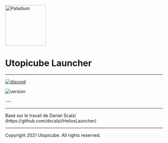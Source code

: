 <p><img  src="https://cdn.discordapp.com/attachments/830383515425570826/830383624544059392/defaultCircle.png" height="130px" alt="Paladium"></p>

<h1>Utopicube Launcher</h1>


---
[![discord](https://discordapp.com/api/guilds/520907364124327972/embed.png?style=banner3)][discord]
<p>
    <img src="https://img.shields.io/badge/version-1.5.5-dark_green.svg?style=for-the-badge" alt="version">
</p>
---


---

<p>
    Basé sur le travail de Daniel Scalzi (https://github.com/dscalzi/HeliosLauncher)
</p>

---
Copyright 2021 Utopicube. All rights reserved.


[discord]: https://discord.gg/zNWUXdt 'Discord'
